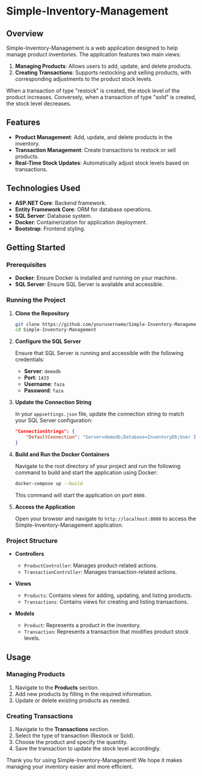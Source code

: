 # Simple-Inventory-Management

## Overview

Simple-Inventory-Management is a web application designed to help manage product inventories. The application features two main views: 
1. **Managing Products**: Allows users to add, update, and delete products.
2. **Creating Transactions**: Supports restocking and selling products, with corresponding adjustments to the product stock levels.

When a transaction of type "restock" is created, the stock level of the product increases. Conversely, when a transaction of type "sold" is created, the stock level decreases.

## Features

- **Product Management**: Add, update, and delete products in the inventory.
- **Transaction Management**: Create transactions to restock or sell products.
- **Real-Time Stock Updates**: Automatically adjust stock levels based on transactions.

## Technologies Used

- **ASP.NET Core**: Backend framework.
- **Entity Framework Core**: ORM for database operations.
- **SQL Server**: Database system.
- **Docker**: Containerization for application deployment.
- **Bootstrap**: Frontend styling.

## Getting Started

### Prerequisites

- **Docker**: Ensure Docker is installed and running on your machine.
- **SQL Server**: Ensure SQL Server is available and accessible.

### Running the Project

1. **Clone the Repository**

    ```bash
    git clone https://github.com/yourusername/Simple-Inventory-Management.git
    cd Simple-Inventory-Management
    ```

2. **Configure the SQL Server**

    Ensure that SQL Server is running and accessible with the following credentials:

    - **Server**: `demodb`
    - **Port**: `1433`
    - **Username**: `faza`
    - **Password**: `faza`

3. **Update the Connection String**

    In your `appsettings.json` file, update the connection string to match your SQL Server configuration:

    ```json
    "ConnectionStrings": {
        "DefaultConnection": "Server=demodb;Database=InventoryDb;User Id=faza;Password=faza;"
    }
    ```

4. **Build and Run the Docker Containers**

    Navigate to the root directory of your project and run the following command to build and start the application using Docker:

    ```bash
    docker-compose up --build
    ```

    This command will start the application on port `8080`.

5. **Access the Application**

    Open your browser and navigate to `http://localhost:8080` to access the Simple-Inventory-Management application.

### Project Structure

- **Controllers**
  - `ProductController`: Manages product-related actions.
  - `TransactionController`: Manages transaction-related actions.

- **Views**
  - `Products`: Contains views for adding, updating, and listing products.
  - `Transactions`: Contains views for creating and listing transactions.

- **Models**
  - `Product`: Represents a product in the inventory.
  - `Transaction`: Represents a transaction that modifies product stock levels.

## Usage

### Managing Products

1. Navigate to the **Products** section.
2. Add new products by filling in the required information.
3. Update or delete existing products as needed.

### Creating Transactions

1. Navigate to the **Transactions** section.
2. Select the type of transaction (Restock or Sold).
3. Choose the product and specify the quantity.
4. Save the transaction to update the stock level accordingly.

Thank you for using Simple-Inventory-Management! We hope it makes managing your inventory easier and more efficient.
